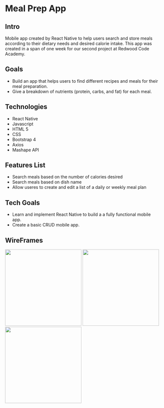 # Meal Prep App

## Intro
 Mobile app created by React Native to help users search and store meals according to their dietary needs and desired calorie intake.  This app was created in a span of one week for our second project at Redwood Code Academy.

## Goals
- Build an app that helps users to find different recipes and meals for their meal preparation.
- Give a breakdown of nutrients (protein, carbs, and fat) for each meal.


## Technologies
- React Native
- Javascript
- HTML 5
- CSS
- Bootstrap 4
- Axios
- Mashape API

## Features List
- Search meals based on the number of calories desired
- Search meals based on dish name
- Allow useres to create and edit a list of a daily or weekly meal plan

## Tech Goals
- Learn and implement React Native to build a a fully functional mobile app.
- Create a basic CRUD mobile app.

## WireFrames
<img src="https://i.imgur.com/8uQMFag.png" width="250">
<img src="https://i.imgur.com/VQDegi8.png" width="250">
<img src="https://i.imgur.com/NvZuX0N.png" width="250">
